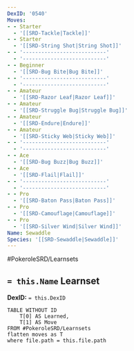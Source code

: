 ```yaml
---
DexID: '0540'
Moves:
- - Starter
  - '[[SRD-Tackle|Tackle]]'
- - Starter
  - '[[SRD-String Shot|String Shot]]'
- - '---------------------------'
  - '---------------------------'
- - Beginner
  - '[[SRD-Bug Bite|Bug Bite]]'
- - '---------------------------'
  - '---------------------------'
- - Amateur
  - '[[SRD-Razor Leaf|Razor Leaf]]'
- - Amateur
  - '[[SRD-Struggle Bug|Struggle Bug]]'
- - Amateur
  - '[[SRD-Endure|Endure]]'
- - Amateur
  - '[[SRD-Sticky Web|Sticky Web]]'
- - '---------------------------'
  - '---------------------------'
- - Ace
  - '[[SRD-Bug Buzz|Bug Buzz]]'
- - Ace
  - '[[SRD-Flail|Flail]]'
- - '---------------------------'
  - '---------------------------'
- - Pro
  - '[[SRD-Baton Pass|Baton Pass]]'
- - Pro
  - '[[SRD-Camouflage|Camouflage]]'
- - Pro
  - '[[SRD-Silver Wind|Silver Wind]]'
Name: Sewaddle
Species: '[[SRD-Sewaddle|Sewaddle]]'
---
```


#PokeroleSRD/Learnsets

## `= this.Name` Learnset

**DexID:** `= this.DexID`

```dataview
TABLE WITHOUT ID
    T[0] AS Learned,
    T[1] AS Move
FROM #PokeroleSRD/Learnsets
flatten moves as T
where file.path = this.file.path
```
